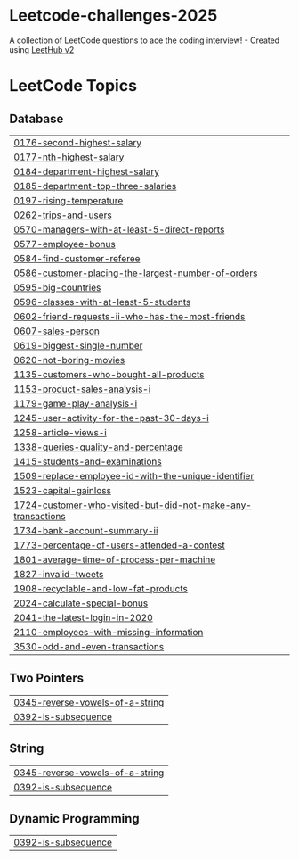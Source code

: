 # Leetcode-challenges-2025
A collection of LeetCode questions to ace the coding interview! - Created using [LeetHub v2](https://github.com/arunbhardwaj/LeetHub-2.0)

<!---LeetCode Topics Start-->
# LeetCode Topics
## Database
|  |
| ------- |
| [0176-second-highest-salary](https://github.com/Henos78/Leetcode-challenges-2025/tree/master/0176-second-highest-salary) |
| [0177-nth-highest-salary](https://github.com/Henos78/Leetcode-challenges-2025/tree/master/0177-nth-highest-salary) |
| [0184-department-highest-salary](https://github.com/Henos78/Leetcode-challenges-2025/tree/master/0184-department-highest-salary) |
| [0185-department-top-three-salaries](https://github.com/Henos78/Leetcode-challenges-2025/tree/master/0185-department-top-three-salaries) |
| [0197-rising-temperature](https://github.com/Henos78/Leetcode-challenges-2025/tree/master/0197-rising-temperature) |
| [0262-trips-and-users](https://github.com/Henos78/Leetcode-challenges-2025/tree/master/0262-trips-and-users) |
| [0570-managers-with-at-least-5-direct-reports](https://github.com/Henos78/Leetcode-challenges-2025/tree/master/0570-managers-with-at-least-5-direct-reports) |
| [0577-employee-bonus](https://github.com/Henos78/Leetcode-challenges-2025/tree/master/0577-employee-bonus) |
| [0584-find-customer-referee](https://github.com/Henos78/Leetcode-challenges-2025/tree/master/0584-find-customer-referee) |
| [0586-customer-placing-the-largest-number-of-orders](https://github.com/Henos78/Leetcode-challenges-2025/tree/master/0586-customer-placing-the-largest-number-of-orders) |
| [0595-big-countries](https://github.com/Henos78/Leetcode-challenges-2025/tree/master/0595-big-countries) |
| [0596-classes-with-at-least-5-students](https://github.com/Henos78/Leetcode-challenges-2025/tree/master/0596-classes-with-at-least-5-students) |
| [0602-friend-requests-ii-who-has-the-most-friends](https://github.com/Henos78/Leetcode-challenges-2025/tree/master/0602-friend-requests-ii-who-has-the-most-friends) |
| [0607-sales-person](https://github.com/Henos78/Leetcode-challenges-2025/tree/master/0607-sales-person) |
| [0619-biggest-single-number](https://github.com/Henos78/Leetcode-challenges-2025/tree/master/0619-biggest-single-number) |
| [0620-not-boring-movies](https://github.com/Henos78/Leetcode-challenges-2025/tree/master/0620-not-boring-movies) |
| [1135-customers-who-bought-all-products](https://github.com/Henos78/Leetcode-challenges-2025/tree/master/1135-customers-who-bought-all-products) |
| [1153-product-sales-analysis-i](https://github.com/Henos78/Leetcode-challenges-2025/tree/master/1153-product-sales-analysis-i) |
| [1179-game-play-analysis-i](https://github.com/Henos78/Leetcode-challenges-2025/tree/master/1179-game-play-analysis-i) |
| [1245-user-activity-for-the-past-30-days-i](https://github.com/Henos78/Leetcode-challenges-2025/tree/master/1245-user-activity-for-the-past-30-days-i) |
| [1258-article-views-i](https://github.com/Henos78/Leetcode-challenges-2025/tree/master/1258-article-views-i) |
| [1338-queries-quality-and-percentage](https://github.com/Henos78/Leetcode-challenges-2025/tree/master/1338-queries-quality-and-percentage) |
| [1415-students-and-examinations](https://github.com/Henos78/Leetcode-challenges-2025/tree/master/1415-students-and-examinations) |
| [1509-replace-employee-id-with-the-unique-identifier](https://github.com/Henos78/Leetcode-challenges-2025/tree/master/1509-replace-employee-id-with-the-unique-identifier) |
| [1523-capital-gainloss](https://github.com/Henos78/Leetcode-challenges-2025/tree/master/1523-capital-gainloss) |
| [1724-customer-who-visited-but-did-not-make-any-transactions](https://github.com/Henos78/Leetcode-challenges-2025/tree/master/1724-customer-who-visited-but-did-not-make-any-transactions) |
| [1734-bank-account-summary-ii](https://github.com/Henos78/Leetcode-challenges-2025/tree/master/1734-bank-account-summary-ii) |
| [1773-percentage-of-users-attended-a-contest](https://github.com/Henos78/Leetcode-challenges-2025/tree/master/1773-percentage-of-users-attended-a-contest) |
| [1801-average-time-of-process-per-machine](https://github.com/Henos78/Leetcode-challenges-2025/tree/master/1801-average-time-of-process-per-machine) |
| [1827-invalid-tweets](https://github.com/Henos78/Leetcode-challenges-2025/tree/master/1827-invalid-tweets) |
| [1908-recyclable-and-low-fat-products](https://github.com/Henos78/Leetcode-challenges-2025/tree/master/1908-recyclable-and-low-fat-products) |
| [2024-calculate-special-bonus](https://github.com/Henos78/Leetcode-challenges-2025/tree/master/2024-calculate-special-bonus) |
| [2041-the-latest-login-in-2020](https://github.com/Henos78/Leetcode-challenges-2025/tree/master/2041-the-latest-login-in-2020) |
| [2110-employees-with-missing-information](https://github.com/Henos78/Leetcode-challenges-2025/tree/master/2110-employees-with-missing-information) |
| [3530-odd-and-even-transactions](https://github.com/Henos78/Leetcode-challenges-2025/tree/master/3530-odd-and-even-transactions) |
## Two Pointers
|  |
| ------- |
| [0345-reverse-vowels-of-a-string](https://github.com/Henos78/Leetcode-challenges-2025/tree/master/0345-reverse-vowels-of-a-string) |
| [0392-is-subsequence](https://github.com/Henos78/Leetcode-challenges-2025/tree/master/0392-is-subsequence) |
## String
|  |
| ------- |
| [0345-reverse-vowels-of-a-string](https://github.com/Henos78/Leetcode-challenges-2025/tree/master/0345-reverse-vowels-of-a-string) |
| [0392-is-subsequence](https://github.com/Henos78/Leetcode-challenges-2025/tree/master/0392-is-subsequence) |
## Dynamic Programming
|  |
| ------- |
| [0392-is-subsequence](https://github.com/Henos78/Leetcode-challenges-2025/tree/master/0392-is-subsequence) |
<!---LeetCode Topics End-->